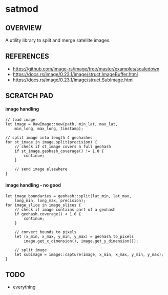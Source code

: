 # satmod
## OVERVIEW
A utility library to split and merge satellite images.

## REFERENCES
- https://github.com/image-rs/image/tree/master/examples/scaledown
- https://docs.rs/image/0.23.1/image/struct.ImageBuffer.html
- https://docs.rs/image/0.23.1/image/struct.SubImage.html

## SCRATCH PAD
#### image handling
    // load image
    let image = RawImage::new(path, min_lat, max_lat,
        min_long, max_long, timstamp);

    // split image into length 4 geohashes
    for st_image in image.split(precision) {
        // check if st_image covers a full geohash
        if st_image.geohash_coverage() != 1.0 {
            continue;
        }

        // send image elsewhere
    }

#### image handling - no good
    let image_boundaries = geohash::split(lat_min, lat_max,
        long_min, long_max, precision);
    for image_slice in image_slices {
        // check if image contains part of a geohash
        if geohash.coverage() < 1.0 {
            continue;
        }

        // convert bounds to pixels
        let (x_min, x_max, y_min, y_max) = geohash.to_pixels
            image.get_x_dimension(), image.get_y_dimension());

        // split image
        let subimage = image::capture(image, x_min, x_max, y_min, y_max);
    }

## TODO
- everything
